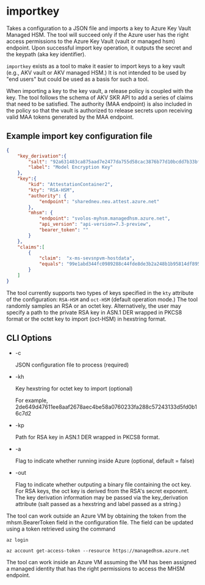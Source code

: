 # importkey

Takes a configuration to a JSON file and imports a key to Azure Key Vault Managed HSM. The tool will succeed only if the Azure user has the right access permissions to the Azure Key Vault (vault or managed hsm) endpoint. Upon successful import key operation, it outputs the secret and the keypath (aka key identifier).

`importkey` exists as a tool to make it easier to import keys to a key vault (e.g., AKV vault or AKV managed HSM.) It is not intended to be used by "end users" but could be used as a basis for such a tool. 

When importing a key to the key vault, a release policy is coupled with the key. The tool follows the schema of AKV SKR API to add a series of claims that need to be satisfied. The authority (MAA endpoint) is also included in the policy so that the vault is authorized to release secrets upon receiving valid MAA tokens generated by the MAA endpoint. 

## Example import key configuration file

```json
{
    "key_derivation":{
        "salt": "92a631483ca875aad7e2477da755d58cac3876b77d10bcdd7b33bfa11e7d8b8e",
        "label": "Model Encryption Key"
    },
    "key":{
        "kid": "AttestationContainer2",
        "kty": "RSA-HSM",
        "authority": {
            "endpoint": "sharedneu.neu.attest.azure.net"
        },
        "mhsm": {
            "endpoint": "svolos-myhsm.managedhsm.azure.net", 
            "api_version": "api-version=7.3-preview",
            "bearer_token": ""
        }
    },
    "claims":[
        {
            "claim":  "x-ms-sevsnpvm-hostdata",
            "equals": "99e1abd344fc0989288c44fde8de3b2a248b1b95814df8955d0c305a7db46680"
        }            
    ]
}
```

The tool currently supports two types of keys specified in the `kty` attribute of the configuration: `RSA-HSM` and `oct-HSM` (default operation mode.) The tool randomly samples an RSA or an octet key. Alternatively, the user may specify a path to the private RSA key in ASN.1 DER wrapped in PKCS8 format or the octet key to import (oct-HSM) in hexstring format.

## CLI Options

- -c

    JSON configuration file to process (required)

- -kh

    Key hexstring for octet key to import (optional)

    For example, 2de649d47611ee8aaf2678aec4be58a0760233fa288c57243133d5fd0b16c7d2

- -kp

    Path for RSA key in ASN.1 DER wrapped in PKCS8 format.

- -a 

    Flag to indicate whether running inside Azure (optional, default = false)

- -out

    Flag to indicate whether outputing a binary file containing the oct key. 
    For RSA keys, the oct key is derived from the RSA's secret exponent. 
    The key derivation information may be passed via the key_derivation
    attribute (salt passed as a hexstring and label passed as a string.)

The tool can work outside an Azure VM by obtaining the token from the mhsm.BearerToken field in the configuration file. The field can be updated using a token retrieved using the command

`az login`

`az account get-access-token --resource https://managedhsm.azure.net`

The tool can work inside an Azure VM assuming the VM has been assigned a managed identity that has the right permissions to access the MHSM endpoint. 